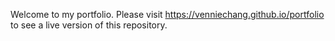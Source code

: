 Welcome to my portfolio. Please visit https://venniechang.github.io/portfolio to see a live version of this repository.